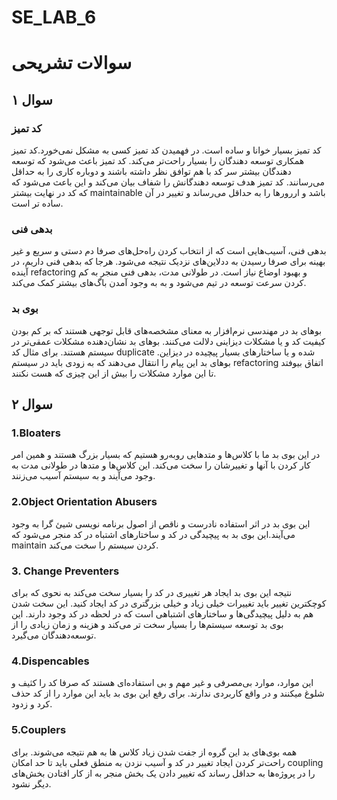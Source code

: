 # SE_LAB_6
# سوالات تشریحی
<h2>
  سوال ۱
</h2>
<h3>
  کد تمیز
</h3>
<p>
  کد تمیز بسیار خوانا و ساده است. در فهمیدن کد تمیز کسی به مشکل نمی‌خورد.کد تمیز همکاری توسعه دهندگان را بسیار راحت‌تر می‌کند. کد تمیز باعث می‌شود که توسعه دهندگان بیشتر سر کد با هم توافق نظر داشته باشند و دوباره کاری را به حداقل می‌رسانند. کد تمیز هدف توسعه دهندگانش را شفاف بیان می‌کند و این باعث می‌شود که که کد در نهایت بیشتر maintainable باشد و اررورها را به حداقل می‌رساند و تغییر در آن ساده تر است.
</p>
<h3>
  بدهی فنی
</h3>
<p>
  بدهی فنی، آسیب‌هایی است که از انتخاب کردن راه‌حل‌های ‌صرفا دم دستی و سریع و غیر بهینه برای صرفا رسیدن به ددلاین‌های نزدیک نتیجه می‌شود. هرجا که بدهی فنی داریم، در آینده refactoring و بهبود اوضاع نیاز است. در طولانی مدت، بدهی فنی منجر به کم کردن سرعت توسعه در تیم می‌شود و به به وجود آمدن باگ‌های بیشتر کمک می‌کند.
</p>
<h3>
  بوی بد
</h3>
<p>
  بوهای بد در مهندسی نرم‌افزار به معنای مشخصه‌های قابل توجهی هستند که بر کم بودن کیفیت کد و یا مشکلات دیزاینی دلالت می‌کنند. بوهای بد نشان‌دهنده مشکلات عمقی‌تر در سیستم هستند. برای مثال کد duplicate شده و یا ساختارهای بسیار پیچیده در دیزاین. بوهای بد این پیام را انتقال می‌دهند که به زودی باید در سیستم refactoring اتفاق بیوفتد تا این موارد مشکلات را بیش از این چیزی که هست نکنند.
</p>
<h2>
  سوال ۲
</h2>
<h3>
  1.Bloaters
</h3>
<p>
  در این بوی بد ما با کلاس‌ها و متدهایی روبه‌رو هستیم که بسیار بزرگ هستند و همین امر کار کردن با آنها و تغییرشان را سخت می‌کند. این کلاس‌ها و متدها در طولانی مدت به وجود می‌آیند و به سیستم آسیب می‌زنند.
</p>
<h3>
  2.Object Orientation Abusers
</h3>
<p>
  این بوی بد در اثر استفاده نادرست و ناقص از اصول برنامه نویسی شیئ گرا به وجود می‌آیند.این بوی بد به پیچیدگی در کد و ساختارهای اشتباه در کد منجر می‌شود که maintain کردن سیستم را سخت می‌کند.
</p>
<h3>
  3. Change Preventers
</h3>
<p>
  نتیجه این بوی بد ایجاد هر تغییری در کد را بسیار سخت می‌کند به نحوی که برای کوچکترین تغییر باید تغییرات خیلی زیاد و خیلی بزرگتری در کد ایجاد کنید. این سخت شدن هم به دلیل پیچیدگی‌ها و ساختارهای اشتباهی است که در لحظه در کد وجود دارند. این بوی بد توسعه سیستم‌ها را بسیار سخت تر می‌کند و هزینه و زمان زیادی را از توسعه‌دهندگان می‌گیرد.
</p>
<h3>
  4.Dispencables
</h3>
<p>
  این موارد، موارد بی‌مصرفی و غیر مهم و بی‌ استفاده‌ای هستند که صرفا کد را کثیف و شلوغ ‌میکنند و در واقع کاربردی ندارند. برای رفع این بوی بد باید این موارد را از کد حذف کرد و زدود.
</p>
<h3>
  5.Couplers
</h3>
<p>
  همه بوی‌های بد این گروه از جفت شدن زیاد کلاس ها به هم نتیجه ‌می‌شوند. برای راحت‌تر کردن ایجاد تغییر در کد و آسیب نزدن به منطق فعلی باید تا حد امکان coupling را در پروژه‌ها به حداقل رساند که تغییر دادن یک بخش منجر به از کار افتادن بخش‌های دیگر نشود.
</p>
